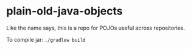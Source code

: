 # plain-old-java-objects

Like the name says, this is a repo for POJOs useful across repositories.

To compile jar: `./gradlew build`
